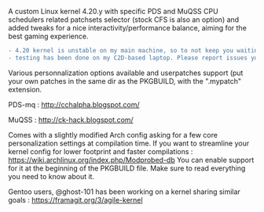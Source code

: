 A custom Linux kernel 4.20.y with specific PDS and MuQSS CPU schedulers related patchsets selector (stock CFS is also an option) and added tweaks for a nice interactivity/performance balance, aiming for the best gaming experience.

```diff
- 4.20 kernel is unstable on my main machine, so to not keep you waiting for too long,
- testing has been done on my C2D-based laptop. Please report issues you may encounter.
```

Various personnalization options available and userpatches support (put your own patches in the same dir as the PKGBUILD, with the ".mypatch" extension.

PDS-mq : http://cchalpha.blogspot.com/

MuQSS : http://ck-hack.blogspot.com/

Comes with a slightly modified Arch config asking for a few core personalization settings at compilation time.
If you want to streamline your kernel config for lower footprint and faster compilations : https://wiki.archlinux.org/index.php/Modprobed-db
You can enable support for it at the beginning of the PKGBUILD file. Make sure to read everything you need to know about it.

Gentoo users, @ghost-101 has been working on a kernel sharing similar goals : https://framagit.org/3/agile-kernel
